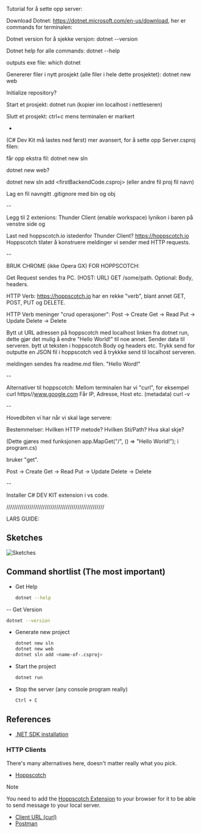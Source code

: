 
Tutorial for å sette opp server:

Download Dotnet: https://dotnet.microsoft.com/en-us/download, her er commands for terminalen:

Dotnet version for å sjekke versjon:
dotnet --version

Dotnet help for alle commands:
dotnet --help

outputs exe file:
which dotnet

Genererer filer i nytt prosjekt (alle filer i hele dette prosjektet):
dotnet new web

Initialize repository?

Start et prosjekt:
dotnet run (kopier inn localhost i nettleseren)

Slutt et prosjekt:
ctrl+c mens terminalen er markert

-

(C# Dev Kit må lastes ned først)
mer avansert, for å sette opp Server.csproj filen:

får opp ekstra fil:
dotnet new sln

dotnet new web?

dotnet new sln add <firstBackendCode.csproj> (eller andre fil proj fil navn)

Lag en fil navngitt .gitignore med bin og obj

--

Legg til 2 extenions: Thunder Client (enable workspace) lynikon i baren på venstre side og

Last ned hoppscotch.io istedenfor Thunder Client? https://hoppscotch.io
Hoppscotch tilater å konstruere meldinger vi sender med HTTP requests.

--

BRUK CHROME (ikke Opera GX) FOR HOPPSCOTCH:

Get Request sendes fra PC. (HOST: URL)
GET /some/path. Optional: Body, headers.

HTTP Verb:
https://hoppscotch.io har en rekke "verb", blant annet GET, POST, PUT og DELETE.

HTTP Verb meninger "crud operasjoner":
Post -> Create
Get -> Read
Put -> Update
Delete -> Delete

Bytt ut URL adressen på hoppscotch med localhost linken fra dotnet run, dette gjør det mulig å endre "Hello World!" til noe annet. Sender data til serveren. bytt ut teksten i hoppscotch Body og headers etc. Trykk send for outputte en JSON fil i hoppscotch ved å trykkke send til localhost serveren.

meldingen sendes fra readme.md filen. "Hello Word!"

--

Alternativer til hoppscotch: Mellom terminalen har vi "curl", for eksempel curl https//www.google.com
Får IP, Adresse, Host etc. (metadata)
curl -v

--

Hovedbiten vi har når vi skal lage servere:

Bestemmelser:
Hvilken HTTP metode?
Hvilken Sti/Path?
Hva skal skje?

(Dette gjøres med funksjonen app.MapGet("/", () => "Hello World!"); i program.cs)

bruker "get".

Post -> Create
Get -> Read
Put -> Update
Delete -> Delete

--

Installer C# DEV KIT extension i vs code.


///////////////////////////////////////////////////

LARS GUIDE:

## Sketches

![Sketches](/documentation/backend-introduction.excalidraw.png)

## Command shortlist (The most important)

- Get Help

  ```sh
  dotnet --help
  ```

-- Get Version

  ```sh
  dotnet --version
  ```

- Generate new project

  ```sh
  dotnet new sln
  dotnet new web
  dotnet sln add <name-of-.csproj>
  ```

- Start the project

  ```sh
  dotnet run
  ```

- Stop the server (any console program really)

  ```sh
  Ctrl + C
  ```

## References

- [.NET SDK installation](https://dotnet.microsoft.com/en-us/download)

### HTTP Clients

There's many alternatives here, doesn't matter really what you pick.

- [Hoppscotch](https://hoppscotch.io/)

> [!NOTE]
> 
> You need to add the [Hoppscotch Extension](https://www.google.com/search?q=hoppscotch+extension) to your browser for it to be able to send message to your local server.

- [Client URL (curl)](https://curl.se/)
- [Postman](https://www.postman.com/)

